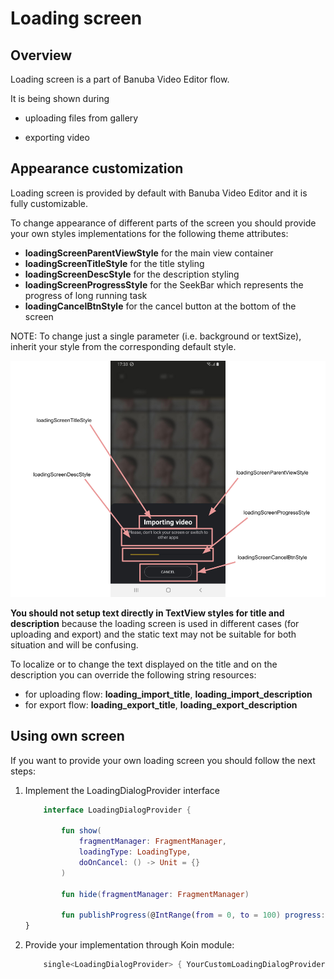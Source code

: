 # Loading screen

## Overview

Loading screen is a part of Banuba Video Editor flow.

It is being shown during 

- uploading files from gallery

- exporting video


## Appearance customization

Loading screen is provided by default with Banuba Video Editor and it is fully customizable.

To change appearance of different parts of the screen you should provide your own styles implementations for the following theme attributes:

- **loadingScreenParentViewStyle** for the main view container
- **loadingScreenTitleStyle** for the title styling
- **loadingScreenDescStyle** for the description styling
- **loadingScreenProgressStyle** for the SeekBar which represents the progress of long running task
- **loadingCancelBtnStyle** for the cancel button at the bottom of the screen

NOTE: To change just a single parameter (i.e. background or textSize), inherit your style from the corresponding default style.

![img](screenshots/loading1.png)

**You should not setup text directly in TextView styles for title and description** because the loading screen is used in different cases (for uploading and export) and the static text may not be suitable for both situation and will be confusing.

To localize or to change the text displayed on the title and on the description you can override the following string resources:

 - for uploading flow: **loading_import_title**, **loading_import_description**
 - for export flow: **loading_export_title**, **loading_export_description**

## Using own screen

If you want to provide your own loading screen you should follow the next steps:

1. Implement the LoadingDialogProvider interface

    ```kotlin
        interface LoadingDialogProvider {

            fun show(
                fragmentManager: FragmentManager,
                loadingType: LoadingType,
                doOnCancel: () -> Unit = {}
            )

            fun hide(fragmentManager: FragmentManager)

            fun publishProgress(@IntRange(from = 0, to = 100) progress: Int)
    }
    ```

2. Provide your implementation through Koin module:

    ```kotlin
        single<LoadingDialogProvider> { YourCustomLoadingDialogProvider() }
    ```
